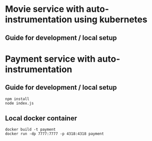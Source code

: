 # Movie service with auto-instrumentation using kubernetes

## Guide for development / local setup
# Payment service with auto-instrumentation

## Guide for development / local setup

```
npm install
node index.js
```


## Local docker container 
 ```
docker build -t payment
docker run -dp 7777:7777 -p 4318:4318 payment
```
